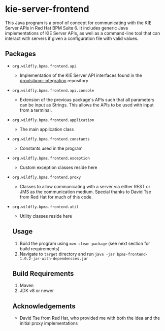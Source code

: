 # kie-server-frontend

This Java program is a proof of concept for communicating with the KIE Server APIs in Red Hat BPM Suite 6. It includes generic Java implementations of KIE Server APIs, as well as a command-line tool that can interact with servers if given a configuration file with valid values.

## Packages
- `org.wildfly.bpms.frontend.api`
  - Implementation of the KIE Server API interfaces found in the [droolsjbpm-integration](https://github.com/kiegroup/droolsjbpm-integration/tree/master/kie-server-parent/kie-server-remote/kie-server-client/src/main/java/org/kie/server/client) repository
- `org.wildfly.bpms.frontend.api.console`
  - Extension of the previous package's APIs such that all parameters can be input as Strings. This allows the APIs to be used with input from a terminal.
- `org.wildfly.bpms.frontend.application`
  - The main application class
- `org.wildfly.bpms.frontend.constants`
  - Constants used in the program
- `org.wildfly.bpms.frontend.exception`
  - Custom exception classes reside here
- `org.wildfly.bpms.frontend.proxy`
  - Classes to allow communicating with a server via either REST or JMS as the communication medium. Special thanks to David Tse from Red Hat for much of this code.
- `org.wildfly.bpms.frontend.util`
  - Utility classes reside here
  
  ## Usage
  1. Build the program using `mvn clean package` (see next section for build requirements)
  2. Navigate to `target` directory and run `java -jar bpms-frontend-1.0.2-jar-with-dependencies.jar`
  
  ## Build Requirements
  1. Maven
  2. JDK v8 or newer
  
  ## Acknowledgements
  - David Tse from Red Hat, who provided me with both the idea and the initial proxy implementations
